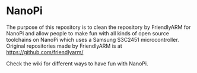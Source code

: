 # NanoPi
The purpose of this repository is to clean the repository by FriendlyARM for NanoPi and allow people to make fun with all kinds of open source toolchains on NanoPi which uses a Samsung S3C2451 microcontroller. Original repositories made by FriendlyARM is at https://github.com/friendlyarm/

Check the wiki for different ways to have fun with NanoPi. 
